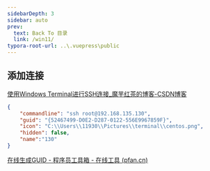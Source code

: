 ```yaml
---
sidebarDepth: 3
sidebar: auto
prev:
  text: Back To 目录
  link: /win11/
typora-root-url: ..\.vuepress\public
---
```




## 添加连接

[使用Windows Terminal进行SSH连接_魔芋红茶的博客-CSDN博客](https://blog.csdn.net/hy6533/article/details/115678644)

```json
{
    "commandline": "ssh root@192.168.135.130",
    "guid": "{52467499-D0E2-D287-0122-556E9967859F}",
    "icon": "C:\\Users\\11930\\Pictures\\terminal\\centos.png",
    "hidden": false,
    "name":"130"
}
```

[在线生成GUID - 程序员工具箱 - 在线工具 (pfan.cn)](http://tool.pfan.cn/guidgen)
